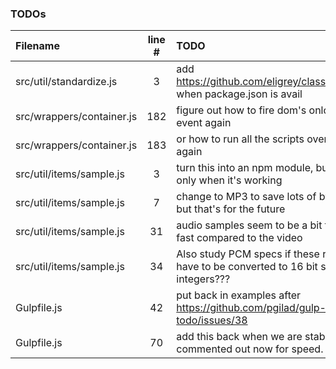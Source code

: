 ### TODOs
| Filename | line # | TODO
|:------|:------:|:------
| src/util/standardize.js | 3 | add https://github.com/eligrey/classList.js when package.json is avail
| src/wrappers/container.js | 182 | figure out how to fire dom's onload event again
| src/wrappers/container.js | 183 | or how to run all the scripts over again
| src/util/items/sample.js | 3 | turn this into an npm module, but only when it's working
| src/util/items/sample.js | 7 | change to MP3 to save lots of bytes but that's for the future
| src/util/items/sample.js | 31 | audio samples seem to be a bit too fast compared to the video
| src/util/items/sample.js | 34 | Also study PCM specs if these really have to be converted to 16 bit signed integers???
| Gulpfile.js | 42 | put back in examples after https://github.com/pgilad/gulp-todo/issues/38
| Gulpfile.js | 70 | add this back when we are stable. commented out now for speed.